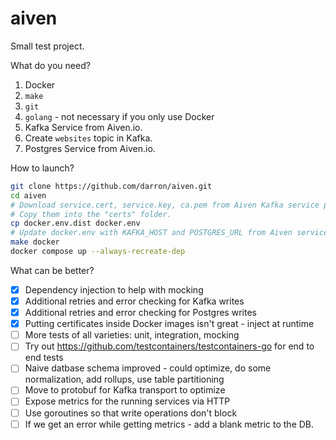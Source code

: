 aiven
============

Small test project.

What do you need?

1. Docker
2. `make`
3. `git`
4. `golang` - not necessary if you only use Docker
5. Kafka Service from Aiven.io.
6. Create `websites` topic in Kafka.
6. Postgres Service from Aiven.io.

How to launch?

```bash
git clone https://github.com/darron/aiven.git
cd aiven
# Download service.cert, service.key, ca.pem from Aiven Kafka service page.
# Copy them into the "certs" folder.
cp docker.env.dist docker.env
# Update docker.env with KAFKA_HOST and POSTGRES_URL from Aiven services.
make docker
docker compose up --always-recreate-dep
```

What can be better?

- [x] Dependency injection to help with mocking
- [x] Additional retries and error checking for Kafka writes
- [x] Additional retries and error checking for Postgres writes
- [x] Putting certificates inside Docker images isn't great - inject at runtime
- [ ] More tests of all varieties: unit, integration, mocking
- [ ] Try out https://github.com/testcontainers/testcontainers-go for end to end tests
- [ ] Naive datbase schema improved - could optimize, do some normalization, add rollups, use table partitioning
- [ ] Move to protobuf for Kafka transport to optimize
- [ ] Expose metrics for the running services via HTTP
- [ ] Use goroutines so that write operations don't block
- [ ] If we get an error while getting metrics - add a blank metric to the DB.